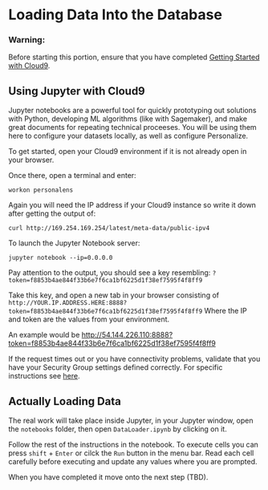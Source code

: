 # Loading Data Into the Database

### Warning:

Before starting this portion, ensure that you have completed [Getting Started with Cloud9](GettingStartedCloud9.md).


## Using Jupyter with Cloud9

Jupyter notebooks are a powerful tool for quickly prototyping out solutions with Python, developing ML algorithms (like with Sagemaker), and
make great documents for repeating technical proceeses. You will be using them here to configure your datasets locally, as well as configure Personalize.

To get started, open your Cloud9 environment if it is not already open in your browser.

Once there, open a terminal and enter:

```
workon personalens
```

Again you will need the IP address if your Cloud9 instance so write it down after getting the output of:

```
curl http://169.254.169.254/latest/meta-data/public-ipv4
```

To launch the Jupyter Notebook server:

```
jupyter notebook --ip=0.0.0.0
```

Pay attention to the output, you should see a key resembling: 
`?token=f8853b4ae844f33b6e7f6ca1bf6225d1f38ef7595f4f8ff9`

Take this key, and open a new tab in your browser consisting of `http://YOUR.IP.ADDRESS.HERE:8888?token=f8853b4ae844f33b6e7f6ca1bf6225d1f38ef7595f4f8ff9`
Where the IP and token are the values from your environment.

An example would be http://54.144.226.110:8888?token=f8853b4ae844f33b6e7f6ca1bf6225d1f38ef7595f4f8ff9

If the request times out or you have connectivity problems, validate that you have your Security Group settings
defined correctly. For specific instructions see [here](GettingStartedCloud9.md).


## Actually Loading Data

The real work will take place inside Jupyter, in your Jupyter window, open the `notebooks` folder, then open `DataLoader.ipynb` by clicking on it.

Follow the rest of the instructions in the notebook. To execute cells you can press `shift` + `Enter` or cilck the `Run` button in the menu bar. Read each cell carefully before executing and update
any values where you are prompted.

When you have completed it move onto the next step (TBD).
